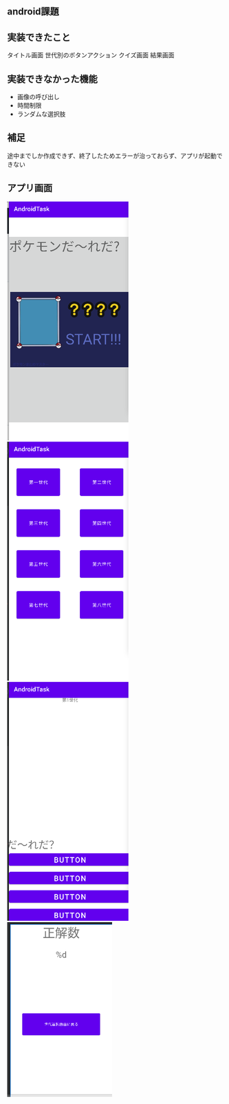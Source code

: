 ## android課題

## 実装できたこと
タイトル画面
世代別のボタンアクション
クイズ画面
結果画面


## 実装できなかった機能
- 画像の呼び出し
- 時間制限
- ランダムな選択肢

## 補足
途中までしか作成できず、終了したためエラーが治っておらず、アプリが起動できない

## アプリ画面
![image](app/image/Screenshot%20from%202022-12-02%2017-15-30.png)
![image](app/image/Screenshot%20from%202022-12-02%2016-54-23.png)
![image](app/image/Screenshot%20from%202022-12-02%2016-54-37.png)
![image](app/image/Screenshot%20from%202022-12-02%2017-25-50.png)



